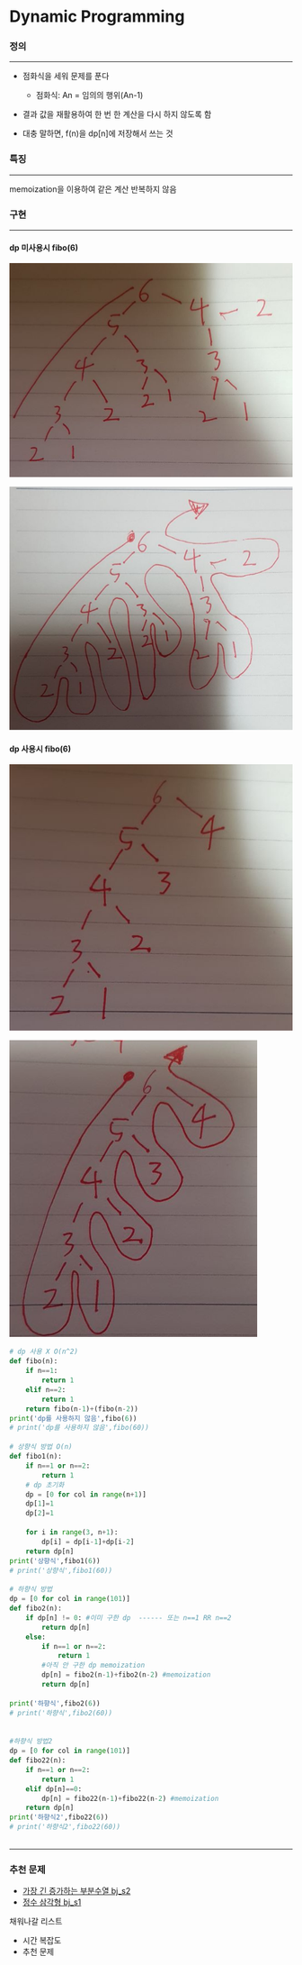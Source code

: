 # Dynamic Programming

### 정의

---

- 점화식을 세워 문제를 푼다
  - 점화식: An = 임의의 행위(An-1)



- 결과 값을 재활용하여 한 번 한 계산을 다시 하지 않도록 함
- 대충 말하면, f(n)을 dp[n]에 저장해서 쓰는 것

### 특징

---

memoization을 이용하여 같은 계산 반복하지 않음

### 구현

---

#### dp 미사용시 fibo(6)

![image-20230125020455568](../images/image-20230125020455568.png)

![image-20230125020529014](../images/image-20230125020529014.png)

#### dp 사용시 fibo(6)

![image-20230125020541306](../images/image-20230125020541306.png)

![image-20230125020603476](../images/image-20230125020603476.png)

```python
# dp 사용 X O(n^2)
def fibo(n):
    if n==1:
        return 1
    elif n==2:
        return 1
    return fibo(n-1)+(fibo(n-2))
print('dp를 사용하지 않음',fibo(6))
# print('dp를 사용하지 않음',fibo(60))

# 상향식 방법 O(n)
def fibo1(n):
    if n==1 or n==2:
        return 1
    # dp 초기화
    dp = [0 for col in range(n+1)]
    dp[1]=1
    dp[2]=1

    for i in range(3, n+1):
        dp[i] = dp[i-1]+dp[i-2]
    return dp[n]
print('상향식',fibo1(6))
# print('상향식',fibo1(60))

# 하향식 방법
dp = [0 for col in range(101)]
def fibo2(n):
    if dp[n] != 0: #이미 구한 dp  ------ 또는 n==1 RR n==2
        return dp[n]
    else:
        if n==1 or n==2:
            return 1
        #아직 안 구한 dp memoization
        dp[n] = fibo2(n-1)+fibo2(n-2) #memoization
        return dp[n]

print('하향식',fibo2(6))
# print('하향식',fibo2(60))


#하향식 방법2
dp = [0 for col in range(101)]
def fibo22(n):
    if n==1 or n==2:
        return 1
    elif dp[n]==0:
        dp[n] = fibo22(n-1)+fibo22(n-2) #memoization
    return dp[n]
print('하향식2',fibo22(6))
# print('하향식2',fibo22(60))



```

---

### 추천 문제

- [가장 긴 증가하는 부분수열 bj_s2](https://www.acmicpc.net/problem/11053)
- [정수 삼각형 bj_s1](https://www.acmicpc.net/problem/1932)

채워나갈 리스트

- 시간 복잡도
- 추천 문제

